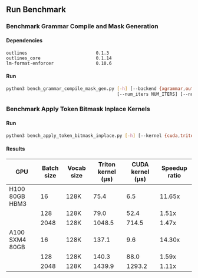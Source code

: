 
## Run Benchmark

### Benchmark Grammar Compile and Mask Generation

#### Dependencies
```
outlines                          0.1.3
outlines_core                     0.1.14
lm-format-enforcer                0.10.6
```

#### Run
```bash
python3 bench_grammar_compile_mask_gen.py [-h] [--backend {xgrammar,outlines,lmformatenforcer}]
                                          [--num_iters NUM_ITERS] [--num_warmup NUM_WARMUP]
```


### Benchmark Apply Token Bitmask Inplace Kernels

#### Run
```bash
python3 bench_apply_token_bitmask_inplace.py [-h] [--kernel {cuda,triton}] [--batch_size BATCH_SIZE] [--vocab_size VOCAB_SIZE] [--num_warmup NUM_WARMUP] [--num_iters NUM_ITERS]
```

#### Results

| GPU            | Batch size | Vocab size | Triton kernel (μs)  | CUDA kernel (μs) | Speedup ratio  |
|----------------|------------|------------|---------------------|------------------|----------------|
| H100 80GB HBM3 | 16         | 128K       | 75.4                | 6.5              | 11.65x         |
|                | 128        | 128K       | 79.0                | 52.4             | 1.51x          |
|                | 2048       | 128K       | 1048.5              | 714.5            | 1.47x          |
| A100 SXM4 80GB | 16         | 128K       | 137.1               | 9.6              | 14.30x         |
|                | 128        | 128K       | 140.3               | 88.0             | 1.59x          |
|                | 2048       | 128K       | 1439.9              | 1293.2           | 1.11x          |
